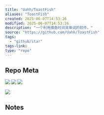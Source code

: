 ```yaml
---
title: "Uahh/ToastFish"
aliases: "ToastFish"
created: 2025-06-07T14:53:26
modified: 2025-06-07T14:53:26
description: "一个利用摸鱼时间背单词的软件。"
source: "https://github.com/Uahh/ToastFish"
tags:
  - "github/star"
tags-link:
type: "repo"
---
```

## Repo Meta

![](https://img.shields.io/github/stars/Uahh/ToastFish?style=for-the-badge&label=stars) ![](https://img.shields.io/github/repo-size/Uahh/ToastFish?style=for-the-badge&label=size) ![](https://img.shields.io/github/created-at/Uahh/ToastFish?style=for-the-badge&label=since)

[![](https://github-readme-stats.vercel.app/api/pin/?username=Uahh&repo=ToastFish&bg_color=00000000)](https://github.com/Uahh/ToastFish)

## Notes

